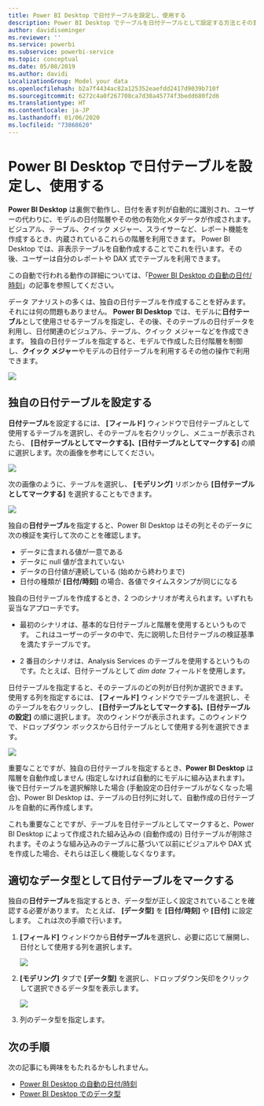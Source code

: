 ```yaml
---
title: Power BI Desktop で日付テーブルを設定し、使用する
description: Power BI Desktop でテーブルを日付テーブルとして設定する方法とその意味について説明します。
author: davidiseminger
ms.reviewer: ''
ms.service: powerbi
ms.subservice: powerbi-service
ms.topic: conceptual
ms.date: 05/08/2019
ms.author: davidi
LocalizationGroup: Model your data
ms.openlocfilehash: b2a7f4434ac82a125352eaefdd2417d9039b710f
ms.sourcegitcommit: 6272c4a0f267708ca7d38a45774f3bedd680f2d6
ms.translationtype: HT
ms.contentlocale: ja-JP
ms.lasthandoff: 01/06/2020
ms.locfileid: "73868620"
---
```

# <a name="set-and-use-date-tables-in-power-bi-desktop"></a>Power BI Desktop で日付テーブルを設定し、使用する

**Power BI Desktop** は裏側で動作し、日付を表す列が自動的に識別され、ユーザーの代わりに、モデルの日付階層やその他の有効化メタデータが作成されます。 ビジュアル、テーブル、クイック メジャー、スライサーなど、レポート機能を作成するとき、内蔵されているこれらの階層を利用できます。 Power BI Desktop では、非表示テーブルを自動作成することでこれを行います。その後、ユーザーは自分のレポートや DAX 式でテーブルを利用できます。

この自動で行われる動作の詳細については、「[Power BI Desktop の自動の日付/時刻](desktop-auto-date-time.md)」の記事を参照してください。

データ アナリストの多くは、独自の日付テーブルを作成することを好みます。それには何の問題もありません。 **Power BI Desktop** では、モデルに**日付テーブル**として使用させるテーブルを指定し、その後、そのテーブルの日付データを利用し、日付関連のビジュアル、テーブル、クイック メジャーなどを作成できます。 独自の日付テーブルを指定すると、モデルで作成した日付階層を制御し、**クイック メジャー**やモデルの日付テーブルを利用するその他の操作で利用できます。 

![](media/desktop-date-tables/date-tables_01.png)

## <a name="setting-your-own-date-table"></a>独自の日付テーブルを設定する

**日付テーブル**を設定するには、 **[フィールド]** ウィンドウで日付テーブルとして使用するテーブルを選択し、そのテーブルを右クリックし、メニューが表示されたら、 **[日付テーブルとしてマークする]、[日付テーブルとしてマークする]** の順に選択します。次の画像を参考にしてください。

![](media/desktop-date-tables/date-tables_02.png)

次の画像のように、テーブルを選択し、 **[モデリング]** リボンから **[日付テーブルとしてマークする]** を選択することもできます。

![](media/desktop-date-tables/date-tables_02b.png)

独自の**日付テーブル**を指定すると、Power BI Desktop はその列とそのデータに次の検証を実行して次のことを確認します。

* データに含まれる値が一意である
* データに null 値が含まれていない
* データの日付値が連続している (始めから終わりまで)
* 日付の種類が **[日付/時刻]** の場合、各値でタイムスタンプが同じになる

独自の日付テーブルを作成するとき、2 つのシナリオが考えられます。いずれも妥当なアプローチです。

* 最初のシナリオは、基本的な日付テーブルと階層を使用するというものです。 これはユーザーのデータの中で、先に説明した日付テーブルの検証基準を満たすテーブルです。 

* 2 番目のシナリオは、Analysis Services のテーブルを使用するというものです。たとえば、日付テーブルとして *dim date* フィールドを使用します。 

日付テーブルを指定すると、そのテーブルのどの列が日付列か選択できます。 使用する列を指定するには、 **[フィールド]** ウィンドウでテーブルを選択し、そのテーブルを右クリックし、 **[日付テーブルとしてマークする]、[日付テーブルの設定]** の順に選択します。 次のウィンドウが表示されます。このウィンドウで、ドロップダウン ボックスから日付テーブルとして使用する列を選択できます。

![](media/desktop-date-tables/date-tables_03.png)

重要なことですが、独自の日付テーブルを指定するとき、**Power BI Desktop** は階層を自動作成しません (指定しなければ自動的にモデルに組み込まれます)。 後で日付テーブルを選択解除した場合 (手動設定の日付テーブルがなくなった場合)、Power BI Desktop は、テーブルの日付列に対して、自動作成の日付テーブルを自動的に再作成します。

これも重要なことですが、テーブルを日付テーブルとしてマークすると、Power BI Desktop によって作成された組み込みの (自動作成の) 日付テーブルが削除されます。そのような組み込みのテーブルに基づいて以前にビジュアルや DAX 式を作成した場合、それらは正しく機能しなくなります。 

## <a name="marking-your-date-table-as-the-appropriate-data-type"></a>適切なデータ型として日付テーブルをマークする

独自の**日付テーブル**を指定するとき、データ型が正しく設定されていることを確認する必要があります。 たとえば、 **[データ型]** を **[日付/時刻]** や **[日付]** に設定します。 これは次の手順で行います。

1. **[フィールド]** ウィンドウから**日付テーブル**を選択し、必要に応じて展開し、日付として使用する列を選択します。
   
    ![](media/desktop-date-tables/date-tables_04.png) 

2. **[モデリング]** タブで **[データ型]** を選択し、ドロップダウン矢印をクリックして選択できるデータ型を表示します。

    ![](media/desktop-date-tables/date-tables_05.png)

3. 列のデータ型を指定します。 


## <a name="next-steps"></a>次の手順

次の記事にも興味をもたれるかもしれません。

* [Power BI Desktop の自動の日付/時刻](desktop-auto-date-time.md)
* [Power BI Desktop でのデータ型](desktop-data-types.md)
